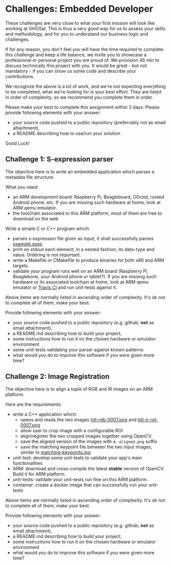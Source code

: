 # Challenges: Embedded Developer

These challenges are very close to what your first mission will look like working at GHGSat. This is thus a very good
way for us to assess your skills and methodology, and for you to understand our business logic and challenges.

If for any reason, you don't feel you will have the time required to complete this challenge and keep a life balance, we 
invite you to showcase a professional or personal project you are proud of. We provision 45 min  to discuss technically 
this project with you. It would be great - but not mandatory - if you can show us some code and describe your 
contributions.

We recognize the above is a lot of work, and we're not expecting everything to be completed, what we're looking for is 
your best effort. They are listed in order of complexity, so we recommend you complete them in order.

Please make your best to complete this assignment within 3 days. Please provide following elements with your answer:

* your source code pushed to a public repository (preferrably not as email attachment),
* a README describing how to use/run your solution

Good Luck!

## Challenge 1: S-expression parser

The objective here is to write an embedded application which parses a metadata file structure.

What you need:
- an ARM development board: Raspberry Pi, Beagleboard, ODroid, rooted Android phone, etc. If you are missing 
such hardware at home, look at ARM qemu emulator.
- the toolchain associated to this ARM platform, most of them are free to download on the web

Write a simple C or C++ program which:

* parses s-expression file given as input, it shall successfully parses [example.sexp](example.sexp).
* print on stdout each element, in a nested fashion, its data-type and value. Ordering is not important.
* write a Makefile or CMakefile to produce binaries for both x86 and ARM targets.
* validate your program runs well on an ARM board (Raspberry Pi, Beaglebone, your Android phone or tablet?). If you are missing 
such hardware or its associated toolchain at home, look at ARM qemu emulator or [Travis CI](https://docs.travis-ci.com/user/multi-cpu-architectures/) and run unit-tests against it.

Above items are normally listed in ascending order of complexity. It's ok not to complete all of them, make your best.

Provide following elements with your answer:
* your source code pushed to a public repository (e.g. github; **not** as email attachment),
* a README.md describing how to build your project,
* some instructions how to run it on the chosen hardware or emulator environment
* some unit-tests validating your parser against known patterns
* what would you do to improve this software if you were given more time?


## Challenge 2: Image Registration

The objective here is to align a tuple of RGB and IR images on an ARM platform.

Here are the requirements:
- write a C++ application which:
  - opens and reads the two images [hill-rgb-0007.png](datasets/hill-rgb-0007.png) and [hill-ir-rot-0007.png](datasets/hill-ir-rot-0007.png)
  - allow user to crop image with a configurable ROI
  - align/register the two cropped images together using OpenCV.
  - save the aligned version of the images with a `-aligned.png` suffix
  - save the matching keypoint file between the two input images, similar to [matching-keypoints.jpg](datasets/matching-keypoints.jpg)
- unit-test: develop some unit-tests to validate your app's main functionalities
- ARM: download and cross-compile the latest **stable** version of OpenCV. Build it for ARM platform. 
- unit-tests: validate your unit-tests run fine on this ARM platform.
- container: create a docker image that can successfully run your unit-tests

Above items are normally listed in ascending order of complexity. It's ok not to complete all of them, make your best.

Provide following elements with your answer:
* your source code pushed to a public repository (e.g. github; **not** as email attachment),
* a README.md describing how to build your project,
* some instructions how to run it on the chosen hardware or emulator environment
* what would you do to improve this software if you were given more time?
